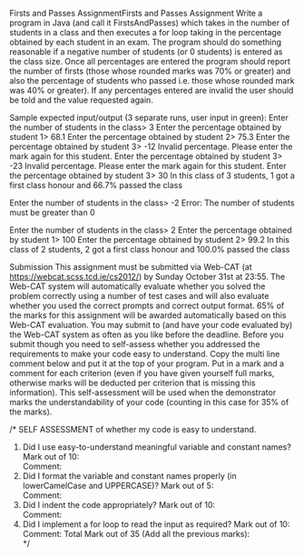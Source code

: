 Firsts and Passes AssignmentFirsts and Passes Assignment
Write a program in Java (and call it FirstsAndPasses) which takes in the number of students in a class and then executes a for loop taking in the percentage obtained by each student in an exam.  The program should do something reasonable if a negative number of students (or 0 students) is entered as the class size. Once all percentages are entered the program should report the number of firsts (those whose rounded marks was 70% or greater) and also the percentage of students who passed i.e. those whose rounded mark was 40% or greater).  If any percentages entered are invalid the user should be told and the value requested again.

Sample expected input/output (3 separate runs, user input in green):
Enter the number of students in the class> 3
Enter the percentage obtained by student 1> 68.1
Enter the percentage obtained by student 2> 75.3
Enter the percentage obtained by student 3> -12
Invalid percentage.  Please enter the mark again for this student.
Enter the percentage obtained by student 3> -23
Invalid percentage.  Please enter the mark again for this student.
Enter the percentage obtained by student 3> 30
In this class of 3 students, 1 got a first class honour and 66.7% passed the class
 
Enter the number of students in the class> -2
Error:  The number of students must be greater than 0
 
Enter the number of students in the class> 2
Enter the percentage obtained by student 1> 100
Enter the percentage obtained by student 2> 99.2
In this class of 2 students, 2 got a first class honour and 100.0% passed the class

Submission
This assignment must be submitted via Web-CAT (at https://webcat.scss.tcd.ie/cs2012/) by Sunday October 31st at 23:55.  The Web-CAT system will automatically evaluate whether you solved the problem correctly using a number of test cases and will also evaluate whether you used the correct prompts and correct output format.  65% of the marks for this assignment will be awarded automatically based on this Web-CAT evaluation.  You may submit to (and have your code evaluated by) the Web-CAT system as often as you like before the deadline.
Before you submit though you need to self-assess whether you addressed the requirements to make your code easy to understand.  Copy the multi line comment below and put it at the top of your program.  Put in a mark and a comment for each criterion (even if you have given yourself full marks, otherwise marks will be deducted per criterion that is missing this information).  This self-assessment will be used when the demonstrator marks the understandability of your code (counting in this case for 35% of the marks).

/*  SELF ASSESSMENT of whether my code is easy to understand.
   1. Did I use easy-to-understand meaningful variable and constant names?
       Mark out of 10:   
       Comment: 
   2. Did I format the variable and constant names properly (in lowerCamelCase and UPPERCASE)?
       Mark out of 5:   
       Comment: 
   3. Did I indent the code appropriately?
       Mark out of 10:   
       Comment: 
   4. Did I implement a for loop to read the input as required?
       Mark out of 10:   
       Comment: 
      Total Mark out of  35 (Add all the previous marks):  
*/
